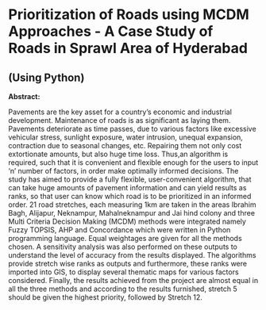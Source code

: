 # Prioritization of Roads using MCDM Approaches - A Case Study of Roads in Sprawl Area of Hyderabad
## (Using Python)

**Abstract:**

Pavements are the key asset for a country’s economic and industrial development. Maintenance of roads is as significant as laying them. Pavements deteriorate as time passes, due to various factors like excessive vehicular stress, sunlight exposure, water intrusion, unequal expansion, contraction due to seasonal changes, etc. Repairing them not only cost extortionate amounts, but also huge time loss. Thus,an algorithm is required, such that it is convenient and flexible enough for the users to input ‘n’ number of factors, in order make optimally informed decisions. The study has aimed to provide a fully flexible, user-convenient algorithm, that can take huge amounts of pavement information and can yield results as ranks, so that user can know which road is to be prioritized in an informed order. 21 road stretches, each measuring 1km are taken in the areas Ibrahim Bagh, Alijapur, Neknampur, Mahalneknampur and Jai hind colony and three Multi Criteria Decision Making (MCDM) methods were integrated namely Fuzzy TOPSIS, AHP and Concordance which were written in Python programming language. Equal weightages are given for all the methods chosen. A sensitivity analysis was also performed on these outputs to understand the level of accuracy from the results displayed. The algorithms provide stretch wise ranks as outputs and furthermore, these ranks were imported into GIS, to display several thematic maps for various factors considered. Finally, the results achieved from the project are almost equal in all the three methods and according to the results furnished, stretch 5 should be given the highest priority, followed by Stretch 12. 
